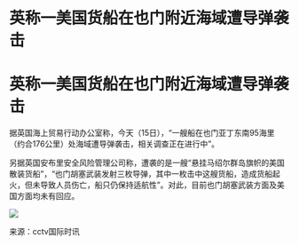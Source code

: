 # 英称一美国货船在也门附近海域遭导弹袭击

# 英称一美国货船在也门附近海域遭导弹袭击

据英国海上贸易行动办公室称，今天（15日），“一艘船在也门亚丁东南95海里（约合176公里）处海域遭导弹袭击，相关调查正在进行中”。

另据英国安布里安全风险管理公司称，遭袭的是一艘“悬挂马绍尔群岛旗帜的美国散装货船”，“也门胡塞武装发射三枚导弹，其中一枚击中这艘货船，造成货船起火，但未导致人员伤亡，船只仍保持适航性”。对此，目前也门胡塞武装方面及美国方面均未有回应。

![](https://inews.gtimg.com/om_bt/OGT3tDv3PqO4KXpsTluYsTLRh01YcNOHtMb0g7DGwwx6MAA/1000)

来源：cctv国际时讯

